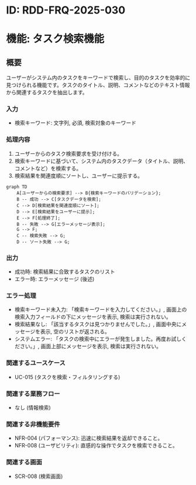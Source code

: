 # ID: RDD-FRQ-2025-030

# 機能: タスク検索機能

## 概要

ユーザーがシステム内のタスクをキーワードで検索し、目的のタスクを効率的に見つけられる機能です。タスクのタイトル、説明、コメントなどのテキスト情報から関連するタスクを抽出します。

### 入力

- 検索キーワード: 文字列, 必須, 検索対象のキーワード

### 処理内容

1. ユーザーからのタスク検索要求を受け付ける。
1. 検索キーワードに基づいて、システム内のタスクデータ（タイトル、説明、コメントなど）を検索する。
1. 検索結果を関連度順にソートし、ユーザーに提示する。

```mermaid
graph TD
    A[ユーザーからの検索要求] --> B{検索キーワードのバリデーション};
    B -- 成功 --> C[タスクデータを検索];
    C --> D[検索結果を関連度順にソート];
    D --> E[検索結果をユーザーに提示];
    E --> F[処理終了];
    B -- 失敗 --> G[エラーメッセージ表示];
    G --> F;
    C -- 検索失敗 --> G;
    D -- ソート失敗 --> G;
```

### 出力

- 成功時: 検索結果に合致するタスクのリスト
- エラー時: エラーメッセージ (後述)

### エラー処理

- 検索キーワード未入力: 「検索キーワードを入力してください。」, 画面上の検索入力フィールドの下にメッセージを表示, 検索は実行されない。
- 検索結果なし: 「該当するタスクは見つかりませんでした。」, 画面中央にメッセージを表示, 空のリストが返される。
- システムエラー: 「タスクの検索中にエラーが発生しました。再度お試しください。」, 画面上部にメッセージを表示, 検索は実行されない。

### 関連するユースケース

- UC-015 (タスクを検索・フィルタリングする)

### 関連する業務フロー

- なし (情報検索)

### 関連する非機能要件

- NFR-004 (パフォーマンス): 迅速に検索結果を返却できること。
- NFR-008 (ユーザビリティ): 直感的な操作でタスクを検索できること。

### 関連する画面

- SCR-008 (検索画面)
